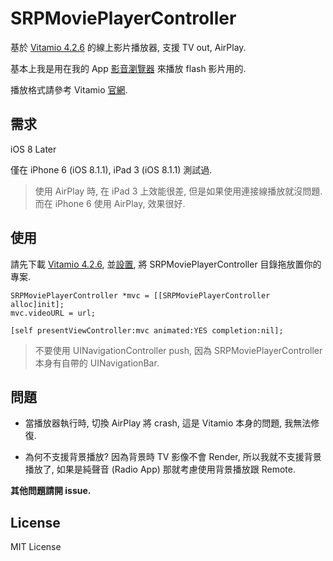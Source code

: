 # SRPMoviePlayerController

基於 [Vitamio 4.2.6](https://github.com/yixia/Vitamio-iOS/releases/tag/v4.2.6) 的線上影片播放器, 支援 TV out, AirPlay.

基本上我是用在我的 App [影音瀏覽器](https://itunes.apple.com/us/app/ying-yin-liu-lan-qi/id923745389?l=zh&ls=1&mt=8) 來播放 flash 影片用的.

播放格式請參考 Vitamio [官網](https://www.vitamio.org).


## 需求
iOS 8 Later

僅在 iPhone 6 (iOS 8.1.1), iPad 3 (iOS 8.1.1) 測試過.

>使用 AirPlay 時, 在 iPad 3 上效能很差, 但是如果使用連接線播放就沒問題.  
>而在 iPhone 6 使用 AirPlay, 效果很好.

## 使用
請先下載 [Vitamio 4.2.6](https://github.com/yixia/Vitamio-iOS/releases/tag/v4.2.6), 並[設置](https://github.com/yixia/Vitamio-iOS/blob/master/Doc/Vitamio_SDK_for_iOS_User_Manual_cn.md), 將 SRPMoviePlayerController 目錄拖放置你的專案.

```Objc
SRPMoviePlayerController *mvc = [[SRPMoviePlayerController alloc]init];
mvc.videoURL = url;

[self presentViewController:mvc animated:YES completion:nil];
```

>不要使用 UINavigationController push, 因為 SRPMoviePlayerController 本身有自帶的 UINavigationBar.

## 問題

- 當播放器執行時, 切換 AirPlay 將 crash, 這是 Vitamio 本身的問題, 我無法修復.

- 為何不支援背景播放? 因為背景時 TV 影像不會 Render, 所以我就不支援背景播放了,
如果是純聲音 (Radio App) 那就考慮使用背景播放跟 Remote.

__其他問題請開 issue.__

## License

MIT License
